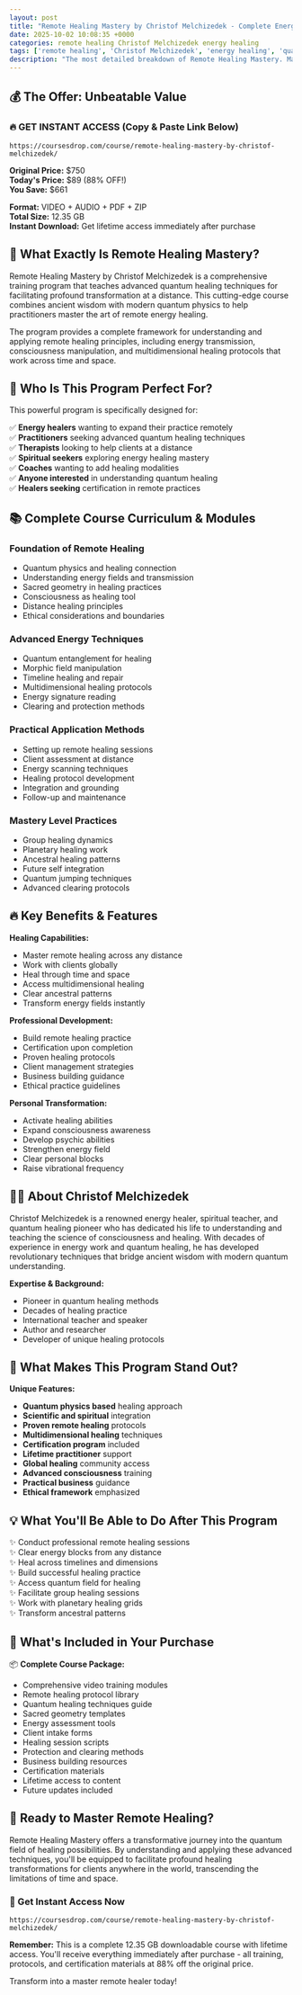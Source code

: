 ```yaml
---
layout: post
title: "Remote Healing Mastery by Christof Melchizedek - Complete Energy Healing Program (2025)"
date: 2025-10-02 10:08:35 +0000
categories: remote healing Christof Melchizedek energy healing
tags: ['remote healing', 'Christof Melchizedek', 'energy healing', 'quantum healing']
description: "The most detailed breakdown of Remote Healing Mastery. Master quantum healing with advanced techniques, energy transmission, and transformational practices."
---
```



## 💰 The Offer: Unbeatable Value

### 🔥 GET INSTANT ACCESS (Copy & Paste Link Below)
`https://coursesdrop.com/course/remote-healing-mastery-by-christof-melchizedek/`

**Original Price:** $750  
**Today's Price:** $89 (88% OFF!)  
**You Save:** $661  

**Format:** VIDEO + AUDIO + PDF + ZIP  
**Total Size:** 12.35 GB  
**Instant Download:** Get lifetime access immediately after purchase

## 🎯 What Exactly Is Remote Healing Mastery?

Remote Healing Mastery by Christof Melchizedek is a comprehensive training program that teaches advanced quantum healing techniques for facilitating profound transformation at a distance. This cutting-edge course combines ancient wisdom with modern quantum physics to help practitioners master the art of remote energy healing.

The program provides a complete framework for understanding and applying remote healing principles, including energy transmission, consciousness manipulation, and multidimensional healing protocols that work across time and space.

## 👥 Who Is This Program Perfect For?

This powerful program is specifically designed for:

✅ **Energy healers** wanting to expand their practice remotely  
✅ **Practitioners** seeking advanced quantum healing techniques  
✅ **Therapists** looking to help clients at a distance  
✅ **Spiritual seekers** exploring energy healing mastery  
✅ **Coaches** wanting to add healing modalities  
✅ **Anyone interested** in understanding quantum healing  
✅ **Healers seeking** certification in remote practices  

## 📚 Complete Course Curriculum & Modules

### Foundation of Remote Healing
- Quantum physics and healing connection
- Understanding energy fields and transmission
- Sacred geometry in healing practices
- Consciousness as healing tool
- Distance healing principles
- Ethical considerations and boundaries

### Advanced Energy Techniques
- Quantum entanglement for healing
- Morphic field manipulation
- Timeline healing and repair
- Multidimensional healing protocols
- Energy signature reading
- Clearing and protection methods

### Practical Application Methods
- Setting up remote healing sessions
- Client assessment at distance
- Energy scanning techniques
- Healing protocol development
- Integration and grounding
- Follow-up and maintenance

### Mastery Level Practices
- Group healing dynamics
- Planetary healing work
- Ancestral healing patterns
- Future self integration
- Quantum jumping techniques
- Advanced clearing protocols

## 🔥 Key Benefits & Features

**Healing Capabilities:**
- Master remote healing across any distance
- Work with clients globally
- Heal through time and space
- Access multidimensional healing
- Clear ancestral patterns
- Transform energy fields instantly

**Professional Development:**
- Build remote healing practice
- Certification upon completion
- Proven healing protocols
- Client management strategies
- Business building guidance
- Ethical practice guidelines

**Personal Transformation:**
- Activate healing abilities
- Expand consciousness awareness
- Develop psychic abilities
- Strengthen energy field
- Clear personal blocks
- Raise vibrational frequency

## 👨‍🏫 About Christof Melchizedek

Christof Melchizedek is a renowned energy healer, spiritual teacher, and quantum healing pioneer who has dedicated his life to understanding and teaching the science of consciousness and healing. With decades of experience in energy work and quantum healing, he has developed revolutionary techniques that bridge ancient wisdom with modern quantum understanding.

**Expertise & Background:**
- Pioneer in quantum healing methods
- Decades of healing practice
- International teacher and speaker
- Author and researcher
- Developer of unique healing protocols

## 🌟 What Makes This Program Stand Out?

**Unique Features:**
- **Quantum physics based** healing approach
- **Scientific and spiritual** integration
- **Proven remote healing** protocols
- **Multidimensional healing** techniques
- **Certification program** included
- **Lifetime practitioner** support
- **Global healing** community access
- **Advanced consciousness** training
- **Practical business** guidance
- **Ethical framework** emphasized

## 💡 What You'll Be Able to Do After This Program

✨ Conduct professional remote healing sessions  
✨ Clear energy blocks from any distance  
✨ Heal across timelines and dimensions  
✨ Build successful healing practice  
✨ Access quantum field for healing  
✨ Facilitate group healing sessions  
✨ Work with planetary healing grids  
✨ Transform ancestral patterns  

## 🎁 What's Included in Your Purchase

📦 **Complete Course Package:**
- Comprehensive video training modules
- Remote healing protocol library
- Quantum healing techniques guide
- Sacred geometry templates
- Energy assessment tools
- Client intake forms
- Healing session scripts
- Protection and clearing methods
- Business building resources
- Certification materials
- Lifetime access to content
- Future updates included

## 🚀 Ready to Master Remote Healing?

Remote Healing Mastery offers a transformative journey into the quantum field of healing possibilities. By understanding and applying these advanced techniques, you'll be equipped to facilitate profound healing transformations for clients anywhere in the world, transcending the limitations of time and space.

### 🔗 Get Instant Access Now
`https://coursesdrop.com/course/remote-healing-mastery-by-christof-melchizedek/`

**Remember:** This is a complete 12.35 GB downloadable course with lifetime access. You'll receive everything immediately after purchase - all training, protocols, and certification materials at 88% off the original price.

Transform into a master remote healer today!